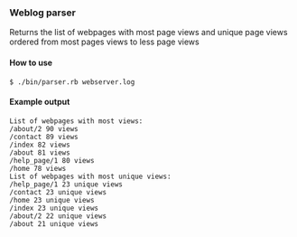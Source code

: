### Weblog parser

Returns the list of webpages with most page views and unique page views ordered from most pages views to less page views

#### How to use
`$ ./bin/parser.rb webserver.log`

#### Example output

```
List of webpages with most views:
/about/2 90 views
/contact 89 views
/index 82 views
/about 81 views
/help_page/1 80 views
/home 78 views
List of webpages with most unique views:
/help_page/1 23 unique views
/contact 23 unique views
/home 23 unique views
/index 23 unique views
/about/2 22 unique views
/about 21 unique views
